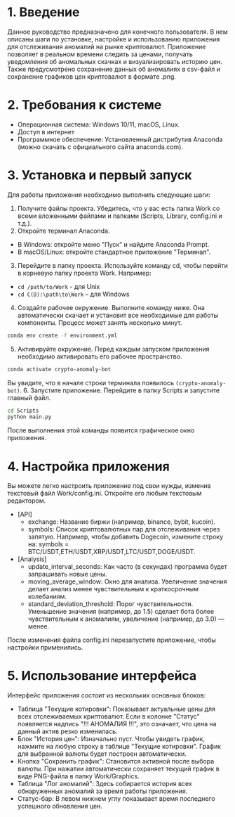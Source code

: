 # 1.	Введение

Данное руководство предназначено для конечного пользователя. В нем описаны шаги по установке, настройке и использованию приложения для отслеживания аномалий на рынке криптовалют. Приложение позволяет в реальном времени следить за ценами, получать уведомления об аномальных скачках и визуализировать историю цен. Также предусмотрено сохранение данных об аномалиях в csv-файл и сохранение графиков цен криптовалют в формате .png.

# 2.	Требования к системе

*	Операционная система: Windows 10/11, macOS, Linux.
*	Доступ в интернет
*	Программное обеспечение: Установленный дистрибутив Anaconda (можно скачать с официального сайта anaconda.com).

# 3.	Установка и первый запуск

Для работы приложения необходимо выполнить следующие шаги:

1.	Получите файлы проекта. Убедитесь, что у вас есть папка Work со всеми вложенными файлами и папками (Scripts, Library, config.ini и т.д.).
2.	Откройте терминал Anaconda.
   * В Windows: откройте меню "Пуск" и найдите Anaconda Prompt.
   * В macOS/Linux: откройте стандартное приложение "Терминал".
3. Перейдите в папку проекта. Используйте команду cd, чтобы перейти в корневую папку проекта Work. Например:
- `cd /path/to/Work` - для Unix    
- `cd C(D):\path\to\Work` – для Windows
4.	Создайте рабочее окружение. Выполните команду ниже. Она автоматически скачает и установит все необходимые для работы компоненты. Процесс может занять несколько минут.
```zsh
conda env create -f environment.yml
```
5.	Активируйте окружение. Перед каждым запуском приложения необходимо активировать его рабочее пространство.
```zsh
conda activate crypto-anomaly-bot
```
Вы увидите, что в начале строки терминала появилось `(crypto-anomaly-bot)`.
6.	Запустите приложение. Перейдите в папку Scripts и запустите главный файл.
```zsh
cd Scripts
python main.py
```
После выполнения этой команды появится графическое окно приложения.
# 4. Настройка приложения
Вы можете легко настроить приложение под свои нужды, изменив текстовый файл Work/config.ini. Откройте его любым текстовым редактором.

* [API]
  *	exchange: Название биржи (например, binance, bybit, kucoin).
  *	symbols: Список криптовалютных пар для отслеживания через запятую. Например, чтобы добавить Dogecoin, измените строку на: symbols = BTC/USDT,ETH/USDT,XRP/USDT,LTC/USDT,DOGE/USDT.
* [Analysis]
  *	update_interval_seconds: Как часто (в секундах) программа будет запрашивать новые цены.
  *	moving_average_window: Окно для анализа. Увеличение значения делает анализ менее чувствительным к краткосрочным колебаниям.
  *	standard_deviation_threshold: Порог чувствительности. Уменьшение значения (например, до 1.5) сделает бота более чувствительным к аномалиям, увеличение (например, до 3.0) — менее.

После изменения файла config.ini перезапустите приложение, чтобы настройки применились.
# 5. Использование интерфейса
Интерфейс приложения состоит из нескольких основных блоков:
*	Таблица "Текущие котировки": Показывает актуальные цены для всех отслеживаемых криптовалют. Если в колонке "Статус" появляется надпись "!!! АНОМАЛИЯ !!!", это означает, что цена на данный актив резко изменилась.
*	Блок "История цен": Изначально пуст. Чтобы увидеть график, нажмите на любую строку в таблице "Текущие котировки". График для выбранной валюты будет построен автоматически.
*	Кнопка "Сохранить график": Становится активной после выбора валюты. При нажатии автоматически сохраняет текущий график в виде PNG-файла в папку Work/Graphics.
*	Таблица "Лог аномалий": Здесь собирается история всех обнаруженных аномалий за время работы приложения.
*	Статус-бар: В левом нижнем углу показывает время последнего успешного обновления цен.
